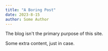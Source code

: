 ```yaml
---
title: "A Boring Post"
date: 2023-8-15
author: Some Author
---
```


The blog isn't the primary purpose of this site.

<!--more-->

Some extra content, just in case.
